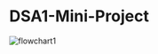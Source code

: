 # DSA1-Mini-Project
![flowchart1](https://user-images.githubusercontent.com/87142754/152912720-62214239-ebae-4218-925a-1327e6de65f7.png)
